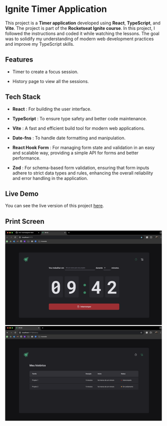 
# Ignite Timer Application 
This project is a **Timer application**  developed using **React**, **TypeScript**, and **Vite**. The project is part of the **Rocketseat Ignite course**. In this project, I followed the instructions and coded it while watching the lessons. The goal was to solidify my understanding of modern web development practices and improve my TypeScript skills.

## Features 

- Timer to create a focus session.

- History page to view all the sessions.

## Tech Stack 
 
- **React** : For building the user interface.
 
- **TypeScript** : To ensure type safety and better code maintenance.
 
- **Vite** : A fast and efficient build tool for modern web applications.
 
- **Date-fns** : To handle date formatting and manipulation.

- **React Hook Form** : For managing form state and validation in an easy and scalable way, providing a simple API for forms and better performance.

- **Zod** : For schema-based form validation, ensuring that form inputs adhere to strict data types and rules, enhancing the overall reliability and error handling in the application.

## Live Demo
You can see the live version of this project [here](https://vitor-martini.github.io/ignite-timer).

## Print Screen
![Home Page](./src/assets/home.png)
![History Page](./src/assets/history.png)